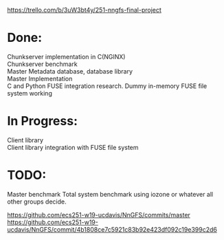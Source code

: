<https://trello.com/b/3uW3bt4y/251-nngfs-final-project>

# Done:  
Chunkserver implementation in C(NGINX)  
Chunkserver benchmark  
Master Metadata database, database library  
Master Implementation  
C and Python FUSE integration research. Dummy in-memory FUSE file system working  

# In Progress:  
Client library  
Client library integration with FUSE file system  

# TODO:
Master benchmark
Total system benchmark using iozone or whatever all other groups decide.

https://github.com/ecs251-w19-ucdavis/NnGFS/commits/master  
https://github.com/ecs251-w19-ucdavis/NnGFS/commit/4b1808ce7c5921c83b92e423df092c19e399c2d6